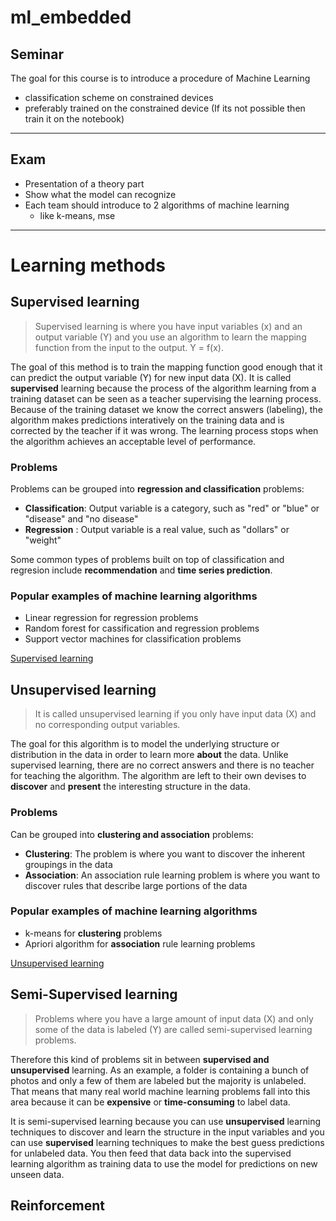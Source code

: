 # ml_embedded

## Seminar

The goal for this course is to introduce a procedure of Machine Learning
    
- classification scheme on constrained devices 
- preferably trained on the constrained device (If its not possible then train it on the notebook)
---
## Exam

- Presentation of a theory part
- Show what the model can recognize
- Each team should introduce to 2 algorithms of machine learning
    - like k-means, mse
---
# Learning methods

## Supervised learning

> Supervised learning is where you have input variables (x) and an output variable (Y) and you use an algorithm to learn the mapping function from the input to the output. Y = f(x).

The goal of this method is to train the mapping function good enough that it can predict the output variable (Y) for new input data (X). 
It is called **supervised** learning because the process of the algorithm learning from a training dataset can be seen as a teacher supervising the learning process.
Because of the training dataset we know the correct answers (labeling), the algorithm makes predictions interatively on the training data and is corrected by the teacher if it was wrong.
The learning process stops when the algorithm achieves an acceptable level of performance.

### Problems

Problems can be grouped into **regression and classification** problems:

- **Classification**: Output variable is a category, such as "red" or "blue" or "disease" and "no disease"
- **Regression** : Output variable is a real value, such as "dollars" or "weight"

Some common types of problems built on top of classification and regresion include **recommendation** and **time series prediction**.

### Popular examples of machine learning algorithms

- Linear regression for regression problems
- Random forest for cassification and regression problems
- Support vector machines for classification problems

[Supervised learning](https://machinelearningmastery.com/supervised-and-unsupervised-machine-learning-algorithms/)

## Unsupervised learning

> It is called unsupervised learning if you only have input data (X) and no corresponding output variables. 

The goal for this algorithm is to model the underlying structure or distribution in the data in order to learn more **about** the data. Unlike supervised learning, there are no correct answers and there is no teacher for teaching the algorithm. The algorithm are left to their own devises to **discover** and **present** the interesting structure in the data. 

### Problems

Can be grouped into **clustering and association** problems:

- **Clustering**: The problem is where you want to discover the inherent groupings in the data
- **Association**: An association rule learning problem is where you want to discover rules that describe large portions of the data

### Popular examples of machine learning algorithms

- k-means for **clustering** problems
- Apriori algorithm for **association** rule learning problems

[Unsupervised learning](https://machinelearningmastery.com/supervised-and-unsupervised-machine-learning-algorithms/)


## Semi-Supervised learning

> Problems where you have a large amount of input data (X) and only some of the data is labeled (Y) are called semi-supervised learning problems.

Therefore this kind of problems sit in between **supervised and unsupervised** learning. As an example, a folder is containing a bunch of photos and only a few of them are labeled but the majority is unlabeled. That means that many real world machine learning problems fall into this area because it can be **expensive** or **time-consuming** to label data. 

It is semi-supervised learning because you can use **unsupervised** learning techniques to discover and learn the structure in the input variables and you can use **supervised** learning techniques to make the best guess predictions for unlabeled data. You then feed that data back into the supervised learning algorithm as training data to use the model for predictions on new unseen data.


## Reinforcement